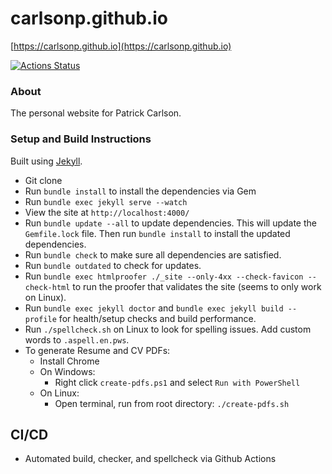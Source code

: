 carlsonp.github.io
==================

[https://carlsonp.github.io](https://carlsonp.github.io)

[![Actions Status](https://github.com/carlsonp/carlsonp.github.io/workflows/github-actions/badge.svg)](https://github.com/carlsonp/carlsonp.github.io/actions)

### About

The personal website for Patrick Carlson.

### Setup and Build Instructions

Built using [Jekyll](https://jekyllrb.com/).

* Git clone
* Run `bundle install` to install the dependencies via Gem
* Run `bundle exec jekyll serve --watch`
* View the site at `http://localhost:4000/`
* Run `bundle update --all` to update dependencies.  This will update the `Gemfile.lock` file.  Then run `bundle install` to install the updated dependencies.
* Run `bundle check` to make sure all dependencies are satisfied.
* Run `bundle outdated` to check for updates.
* Run `bundle exec htmlproofer ./_site --only-4xx --check-favicon --check-html` to run the proofer that validates the site (seems to only work on Linux).
* Run `bundle exec jekyll doctor` and `bundle exec jekyll build --profile` for health/setup checks and build performance.
* Run `./spellcheck.sh` on Linux to look for spelling issues.  Add custom words to `.aspell.en.pws`.
* To generate Resume and CV PDFs:
  * Install Chrome
  * On Windows:
    * Right click `create-pdfs.ps1` and select `Run with PowerShell`
  * On Linux:
    * Open terminal, run from root directory: `./create-pdfs.sh`

## CI/CD

* Automated build, checker, and spellcheck via Github Actions
